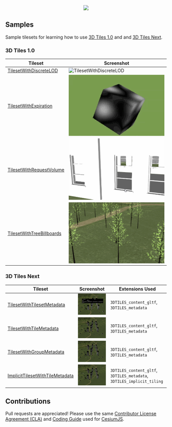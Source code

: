 <p align="center"><img src="https://github.com/CesiumGS/3d-tiles/blob/main/figures/Cesium3DTiles.png" /></p>


## Samples


Sample tilesets for learning how to use [3D Tiles 1.0](https://github.com/CesiumGS/3d-tiles) and  and [3D Tiles Next](https://github.com/CesiumGS/3d-tiles/tree/main/next).

### 3D Tiles 1.0

| Tileset | Screenshot |
| - | - |
| [TilesetWithDiscreteLOD](1.0/TilesetWithDiscreteLOD/README.md) | ![TilesetWithDiscreteLOD](1.0/TilesetWithDiscreteLOD/screenshot/screenshot.gif) |
| [TilesetWithExpiration](1.0/TilesetWithExpiration/README.md) | ![TilesetWithDiscreteLOD](1.0/TilesetWithExpiration/screenshot/screenshot.gif) |
| [TilesetWithRequestVolume](1.0/TilesetWithRequestVolume/README.md) | ![TilesetWithRequestVolume](1.0/TilesetWithRequestVolume/screenshot/screenshot.gif) |
| [TilesetWithTreeBillboards](1.0/TilesetWithTreeBillboards/README.md) | ![TilesetWithTreeBillboards](1.0/TilesetWithTreeBillboards/screenshot/screenshot.gif) |


### 3D Tiles Next

| Tileset | Screenshot | Extensions Used |
| - | - | - |
| [TilesetWithTilesetMetadata](next/TilesetWithTilesetMetadata/README.md) | ![TilesetWithTilesetMetadata](next/TilesetWithTilesetMetadata/screenshot/TilesetWithTilesetMetadata.gif) | `3DTILES_content_gltf`, `3DTILES_metadata`
| [TilesetWithTileMetadata](next/TilesetWithTileMetadata/README.md) | ![TilesetWithTileMetadata](next/TilesetWithTileMetadata/screenshot/TilesetWithTileMetadata.gif) |`3DTILES_content_gltf`, `3DTILES_metadata`
| [TilesetWithGroupMetadata](next/TilesetWithGroupMetadata/README.md) | ![TilesetWithGroupMetadata](next/TilesetWithGroupMetadata/screenshot/TilesetWithGroupMetadata.gif) |`3DTILES_content_gltf`, `3DTILES_metadata`
| [ImplicitTilesetWithTileMetadata](next/ImplicitTilesetWithTileMetadata/README.md) | ![ImplicitTilesetWithTileMetadata](next/ImplicitTilesetWithTileMetadata/screenshot/ImplicitWithTileMetadata.gif) | `3DTILES_content_gltf`, `3DTILES_metadata`, `3DTILES_implicit_tiling`

## Contributions

Pull requests are appreciated!  Please use the same [Contributor License Agreement (CLA)](https://github.com/CesiumGS/cesium/blob/main/CONTRIBUTING.md) and [Coding Guide](https://github.com/CesiumGS/cesium/blob/main/Documentation/Contributors/CodingGuide/README.md) used for [CesiumJS](https://cesium.com/cesiumjs/).
